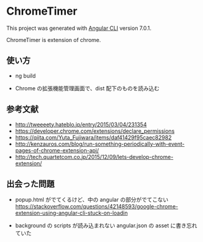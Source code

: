 # ChromeTimer

This project was generated with [Angular CLI](https://github.com/angular/angular-cli) version 7.0.1.

ChromeTimer is extension of chrome.

## 使い方

- ng build

- Chrome の拡張機能管理画面で、dist 配下のものを読み込む

## 参考文献

- http://tweeeety.hateblo.jp/entry/2015/03/04/231354
- https://developer.chrome.com/extensions/declare_permissions
- https://qiita.com/Yuta_Fujiwara/items/daf41429f95caec82982
- http://kenzauros.com/blog/run-something-periodically-with-event-pages-of-chrome-extension-api/
- http://tech.quartetcom.co.jp/2015/12/09/lets-develop-chrome-extension/

## 出会った問題

- popup.html がでてくるけど、中の angular の部分がでてこない
  https://stackoverflow.com/questions/42148593/google-chrome-extension-using-angular-cli-stuck-on-loadin

- background の scripts が読み込まれない
  angular.json の asset に書き忘れていた
